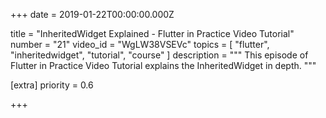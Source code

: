 
+++
date = 2019-01-22T00:00:00.000Z


title = "InheritedWidget Explained - Flutter in Practice Video Tutorial"
number = "21"
video_id = "WgLW38VSEVc"
topics = [ "flutter", "inheritedwidget", "tutorial", "course" ]
description = """
This episode of Flutter in Practice Video Tutorial explains the InheritedWidget in depth.
"""

[extra]
priority = 0.6

+++




